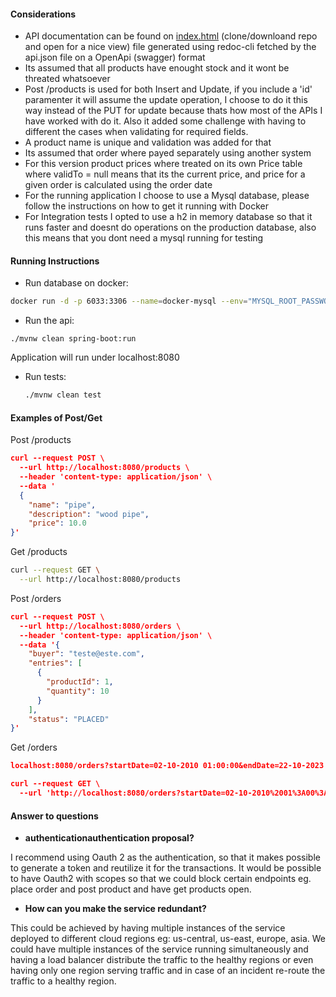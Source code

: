 
#### Considerations

- API documentation can be found on [index.html](index.html) (clone/downloand repo and open for a nice view) file generated using redoc-cli fetched by the api.json file on a OpenApi (swagger) format
- Its assumed that all products have enought stock and it wont be threated whatsoever
- Post /products is used for both Insert and Update, if you include a 'id' paramenter it will assume the update operation, I choose to do it this way instead of the PUT for update because thats how most of the APIs I have worked with do it. Also it added some challenge with having to different the cases when validating for required fields.
- A product name is unique and validation was added for that
- Its assumed that order where payed separately using another system
- For this version product prices where treated on its own Price table where validTo = null means that its the current price, and price for a given order is calculated using the order date
- For the running application I choose to use a Mysql database, please follow the instructions on how to get it running with Docker
- For Integration tests I opted to use a h2 in memory database so that it runs faster and doesnt do operations on the production database, also this means that you dont need a mysql running for testing

#### Running Instructions
 - Run database on docker:
 ```bash
 docker run -d -p 6033:3306 --name=docker-mysql --env="MYSQL_ROOT_PASSWORD=root" --env="MYSQL_PASSWORD=root" --env="MYSQL_DATABASE=api_database" mysql:5.7
 ```
 
 - Run the api:
  ```
  ./mvnw clean spring-boot:run
  ```
Application will run under localhost:8080
 - Run tests:
   ```bash
   ./mvnw clean test
   ```

#### Examples of Post/Get

Post  /products
```json
curl --request POST \
  --url http://localhost:8080/products \
  --header 'content-type: application/json' \
  --data '
  {
    "name": "pipe",
    "description": "wood pipe",
    "price": 10.0
}'
```

Get /products
```bash
curl --request GET \
  --url http://localhost:8080/products
```

Post  /orders
```json
curl --request POST \
  --url http://localhost:8080/orders \
  --header 'content-type: application/json' \
  --data '{
    "buyer": "teste@este.com",
    "entries": [
      {
        "productId": 1,
        "quantity": 10
      }
    ],
    "status": "PLACED"
}'
```

Get /orders
```json
localhost:8080/orders?startDate=02-10-2010 01:00:00&endDate=22-10-2023 00:00:00

curl --request GET \
  --url 'http://localhost:8080/orders?startDate=02-10-2010%2001%3A00%3A00&endDate=22-10-2023%2000%3A00%3A00'
  ```


#### Answer to questions
 - **authenticationauthentication proposal?**
 
 I recommend using Oauth 2 as the authentication, so that it makes possible to generate a token and reutilize it for the transactions. It would be possible to have Oauth2 with scopes so that we could block certain endpoints eg. place order and post product and have get products open.
 - **How can you make the service redundant?**
 
 This could be achieved by having multiple instances of the service deployed to different cloud regions eg: us-central, us-east, europe, asia. We could have multiple instances of the service running simultaneously and having a load balancer distribute the traffic to the healthy regions or even having only one region serving traffic and in case of an incident re-route the traffic to a healthy region.
